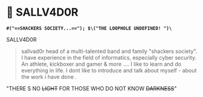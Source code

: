 # 🐺 SALLV4D0R 

**`#("==SHACKERS SOCIETY...=="); $\("THE LOOPHOLE UNDEFINED! ")\`**

SALLV4D0R
> sallvad0r head of a multi-talented band and family "shackers society". I have experience in the field of informatics, especially cyber security. An athlete, kickboxer and gamer & more .... I like to learn and do everything in life.
I dont like to introduce and talk about myself - about the work i have done .

"THERE S NO ~~LIGHT~~ FOR THOSE WHO DO NOT KNOW ~~DARKNESS~~"
